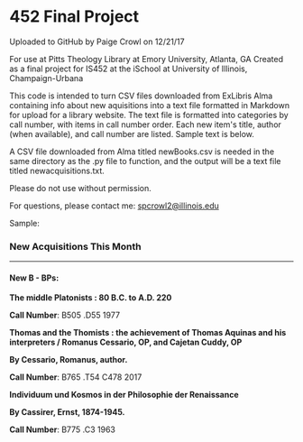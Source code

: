 # 452 Final Project
Uploaded to GitHub by Paige Crowl on 12/21/17

For use at Pitts Theology Library at Emory University, Atlanta, GA
Created as a final project for IS452 at the iSchool at University of Illinois, Champaign-Urbana

This code is intended to turn CSV files downloaded from ExLibris Alma containing info about new aquisitions into a text file formatted in Markdown for upload for a library website. The text file is formatted into categories by call number, with items in call number order. Each new item's title, author (when available), and call number are listed. Sample text is below.

A CSV file downloaded from Alma titled newBooks.csv is needed in the same directory as the .py file to function, and the output will be a text file titled newacquisitions.txt.

Please do not use without permission.

For questions, please contact me: spcrowl2@illinois.edu

Sample:
  ### New Acquisitions This Month
  ---
  #### New B - BPs:
  **The middle Platonists : 80 B.C. to A.D. 220**
  
  **Call Number**: B505 .D55 1977
  
  
  **Thomas and the Thomists : the achievement of Thomas Aquinas and his interpreters / Romanus Cessario, OP, and Cajetan Cuddy, OP**
  
  **By Cessario, Romanus, author.**
  
  **Call Number**: B765 .T54 C478 2017
  
  
  **Individuum und Kosmos in der Philosophie der Renaissance**
  
  **By Cassirer, Ernst, 1874-1945.**
  
  **Call Number**: B775 .C3 1963

